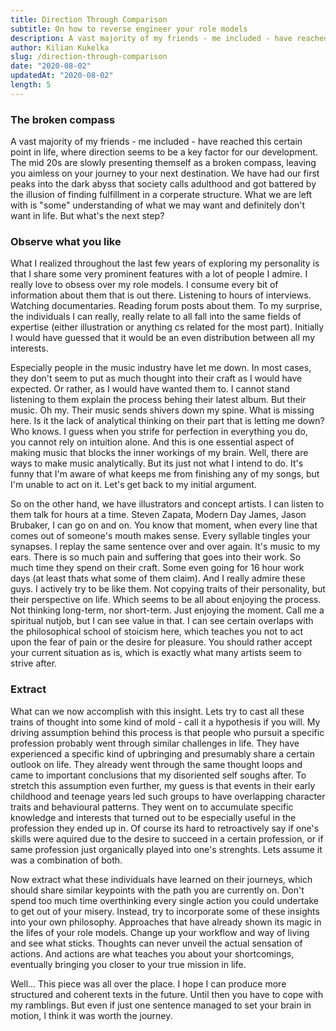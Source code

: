 ```yaml
---
title: Direction Through Comparison
subtitle: On how to reverse engineer your role models
description: A vast majority of my friends - me included - have reached this certain point in life, where direction seems to be a key factor for our development. The mid 20s are slowly presenting themself as a broken compass, leaving you aimless on your journey to your next destination. What's next to come?
author: Kilian Kukelka
slug: /direction-through-comparison
date: "2020-08-02"
updatedAt: "2020-08-02"
length: 5
---
```


### The broken compass

A vast majority of my friends - me included - have reached this certain point in life, where direction seems to be a key factor for our development. The mid 20s are slowly presenting themself as a broken compass, leaving you aimless on your journey to your next destination. We have had our first peaks into the dark abyss that society calls adulthood and got battered by the illusion of finding fulfillment in a corperate structure. What we are left with is "some" understanding of what we may want and definitely don't want in life. But what's the next step?

### Observe what you like

What I realized throughout the last few years of exploring my personality is that I share some very prominent features with a lot of people I admire. I really love to obsess over my role models. I consume every bit of information about them that is out there. Listening to hours of interviews. Watching documentaries. Reading forum posts about them. To my surprise, the individuals I can really, really relate to all fall into the same fields of expertise (either illustration or anything cs related for the most part). Initially I would have guessed that it would be an even distribution between all my interests.

Especially people in the music industry have let me down. In most cases, they don't seem to put as much thought into their craft as I would have expected. Or rather, as I would have wanted them to. I cannot stand listening to them explain the process behing their latest album. But their music. Oh my. Their music sends shivers down my spine. What is missing here. Is it the lack of analytical thinking on their part that is letting me down? Who knows. I guess when you strife for perfection in everything you do, you cannot rely on intuition alone. And this is one essential aspect of making music that blocks the inner workings of my brain. Well, there are ways to make music analytically. But its just not what I intend to do. It's funny that I'm aware of what keeps me from finishing any of my songs, but I'm unable to act on it. Let's get back to my initial argument.

So on the other hand, we have illustrators and concept artists. I can listen to them talk for hours at a time. Steven Zapata, Modern Day James, Jason Brubaker, I can go on and on. You know that moment, when every line that comes out of someone's mouth makes sense. Every syllable tingles your synapses. I replay the same sentence over and over again. It's music to my ears.
There is so much pain and suffering that goes into their work. So much time they spend on their craft. Some even going for 16 hour work days (at least thats what some of them claim). And I really admire these guys. I actively try to be like them. Not copying traits of their personality, but their perspective on life. Which seems to be all about enjoying the process. Not thinking long-term, nor short-term. Just enjoying the moment. Call me a spiritual nutjob, but I can see value in that. I can see certain overlaps with the philosophical school of stoicism here, which teaches you not to act upon the fear of pain or the desire for pleasure. You should rather accept your current situation as is, which is exactly what many artists seem to strive after.

### Extract

What can we now accomplish with this insight. Lets try to cast all these trains of thought into some kind of mold - call it a hypothesis if you will. My driving assumption behind this process is that people who pursuit a specific profession probably went through similar challenges in life. They have experienced a specific kind of upbringing and presumably share a certain outlook on life. They already went through the same thought loops and came to important conclusions that my disoriented self soughs after. To stretch this assumption even further, my guess is that events in their early childhood and teenage years led such groups to have overlapping character traits and behavioural patterns. They went on to accumulate specific knowledge and interests that turned out to be especially useful in the profession they ended up in. Of course its hard to retroactively say if one's skills were aquired due to the desire to succeed in a certain profession, or if same profession just organically played into one's strenghts. Lets assume it was a combination of both.

Now extract what these individuals have learned on their journeys, which should share similar keypoints with the path you are currently on. Don't spend too much time overthinking every single action you could undertake to get out of your misery. Instead, try to incorporate some of these insights into your own philosophy. Approaches that have already shown its magic in the lifes of your role models. Change up your workflow and way of living and see what sticks. Thoughts can never unveil the actual sensation of actions. And actions are what teaches you about your shortcomings, eventually bringing you closer to your true mission in life.

Well... This piece was all over the place. I hope I can produce more structured and coherent texts in the future. Until then you have to cope with my ramblings. But even if just one sentence managed to set your brain in motion, I think it was worth the journey.
